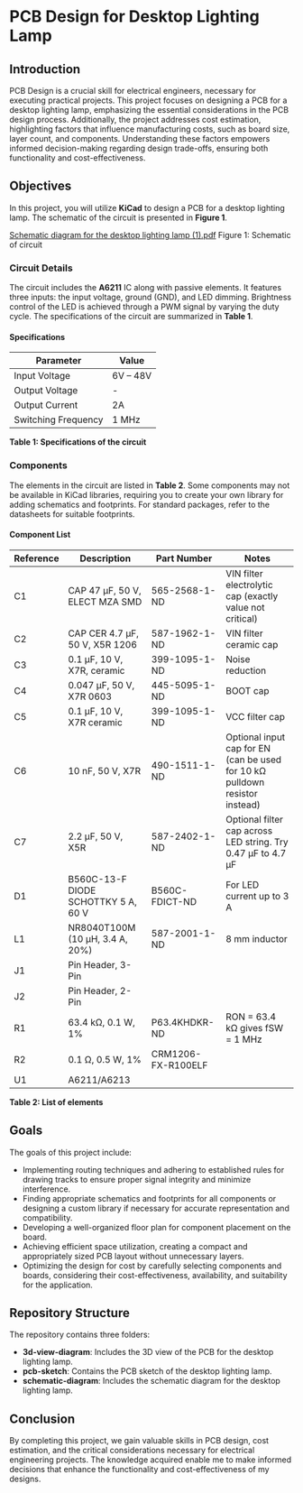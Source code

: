 # PCB Design for Desktop Lighting Lamp

## Introduction
PCB Design is a crucial skill for electrical engineers, necessary for executing practical projects. This project focuses on designing a PCB for a desktop lighting lamp, emphasizing the essential considerations in the PCB design process. Additionally, the project addresses cost estimation, highlighting factors that influence manufacturing costs, such as board size, layer count, and components. Understanding these factors empowers informed decision-making regarding design trade-offs, ensuring both functionality and cost-effectiveness.

## Objectives
In this project, you will utilize **KiCad** to design a PCB for a desktop lighting lamp. The schematic of the circuit is presented in **Figure 1**.

[Schematic diagram for the desktop lighting lamp (1).pdf](https://github.com/user-attachments/files/17441848/Schematic.diagram.for.the.desktop.lighting.lamp.1.pdf)
Figure 1: Schematic of circuit

### Circuit Details
The circuit includes the **A6211** IC along with passive elements. It features three inputs: the input voltage, ground (GND), and LED dimming. Brightness control of the LED is achieved through a PWM signal by varying the duty cycle. The specifications of the circuit are summarized in **Table 1**.

#### Specifications
| Parameter          | Value         |
|--------------------|---------------|
| Input Voltage      | 6V – 48V     |
| Output Voltage     | -             |
| Output Current     | 2A           |
| Switching Frequency | 1 MHz        |

**Table 1: Specifications of the circuit**

### Components
The elements in the circuit are listed in **Table 2**. Some components may not be available in KiCad libraries, requiring you to create your own library for adding schematics and footprints. For standard packages, refer to the datasheets for suitable footprints.

#### Component List
| Reference | Description                          | Part Number           | Notes                                                     |
|-----------|--------------------------------------|-----------------------|-----------------------------------------------------------|
| C1        | CAP 47 μF, 50 V, ELECT MZA SMD      | 565-2568-1-ND         | VIN filter electrolytic cap (exactly value not critical) |
| C2        | CAP CER 4.7 μF, 50 V, X5R 1206      | 587-1962-1-ND         | VIN filter ceramic cap                                    |
| C3        | 0.1 μF, 10 V, X7R, ceramic          | 399-1095-1-ND         | Noise reduction                                           |
| C4        | 0.047 μF, 50 V, X7R 0603            | 445-5095-1-ND         | BOOT cap                                                 |
| C5        | 0.1 μF, 10 V, X7R ceramic           | 399-1095-1-ND         | VCC filter cap                                           |
| C6        | 10 nF, 50 V, X7R                     | 490-1511-1-ND         | Optional input cap for EN (can be used for 10 kΩ pulldown resistor instead) |
| C7        | 2.2 μF, 50 V, X5R                    | 587-2402-1-ND         | Optional filter cap across LED string. Try 0.47 μF to 4.7 μF |
| D1        | B560C-13-F DIODE SCHOTTKY 5 A, 60 V  | B560C-FDICT-ND        | For LED current up to 3 A                                 |
| L1        | NR8040T100M (10 μH, 3.4 A, 20%)      | 587-2001-1-ND         | 8 mm inductor                                            |
| J1        | Pin Header, 3-Pin                    |                       |                                                          |
| J2        | Pin Header, 2-Pin                    |                       |                                                          |
| R1        | 63.4 kΩ, 0.1 W, 1%                   | P63.4KHDKR-ND         | RON = 63.4 kΩ gives fSW = 1 MHz                         |
| R2        | 0.1 Ω, 0.5 W, 1%                     | CRM1206-FX-R100ELF    |                                                          |
| U1        | A6211/A6213                          |                       |                                                          |

**Table 2: List of elements**

## Goals
The goals of this project include:
- Implementing routing techniques and adhering to established rules for drawing tracks to ensure proper signal integrity and minimize interference.
- Finding appropriate schematics and footprints for all components or designing a custom library if necessary for accurate representation and compatibility.
- Developing a well-organized floor plan for component placement on the board.
- Achieving efficient space utilization, creating a compact and appropriately sized PCB layout without unnecessary layers.
- Optimizing the design for cost by carefully selecting components and boards, considering their cost-effectiveness, availability, and suitability for the application.

## Repository Structure
The repository contains three folders:
- **3d-view-diagram**: Includes the 3D view of the PCB for the desktop lighting lamp.
- **pcb-sketch**: Contains the PCB sketch of the desktop lighting lamp.
- **schematic-diagram**: Includes the schematic diagram for the desktop lighting lamp.

## Conclusion
By completing this project, we gain valuable skills in PCB design, cost estimation, and the critical considerations necessary for electrical engineering projects. The knowledge acquired enable me to make informed decisions that enhance the functionality and cost-effectiveness of my designs.

